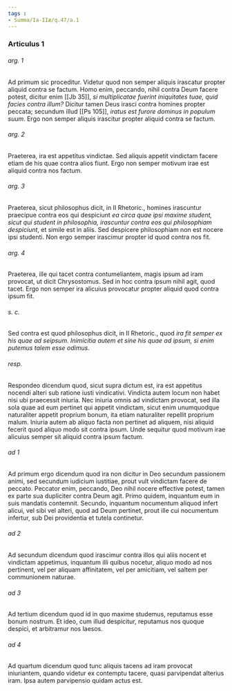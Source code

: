 ```yaml
---
tags : 
- Summa/Ia-IIæ/q.47/a.1
---
```


### Articulus 1

###### arg. 1
Ad primum sic proceditur. Videtur quod non semper aliquis irascatur propter aliquid contra se factum. Homo enim, peccando, nihil contra Deum facere potest, dicitur enim [[Jb 35]], *si multiplicatae fuerint iniquitates tuae, quid facies contra illum?* Dicitur tamen Deus irasci contra homines propter peccata; secundum illud [[Ps 105]], *iratus est furore dominus in populum suum*. Ergo non semper aliquis irascitur propter aliquid contra se factum.

###### arg. 2
Praeterea, ira est appetitus vindictae. Sed aliquis appetit vindictam facere etiam de his quae contra alios fiunt. Ergo non semper motivum irae est aliquid contra nos factum.

###### arg. 3
Praeterea, sicut philosophus dicit, in II Rhetoric., homines irascuntur praecipue contra eos qui despiciunt *ea circa quae ipsi maxime student, sicut qui student in philosophia, irascuntur contra eos qui philosophiam despiciunt*, et simile est in aliis. Sed despicere philosophiam non est nocere ipsi studenti. Non ergo semper irascimur propter id quod contra nos fit.

###### arg. 4
Praeterea, ille qui tacet contra contumeliantem, magis ipsum ad iram provocat, ut dicit Chrysostomus. Sed in hoc contra ipsum nihil agit, quod tacet. Ergo non semper ira alicuius provocatur propter aliquid quod contra ipsum fit.

###### s. c.
Sed contra est quod philosophus dicit, in II Rhetoric., quod *ira fit semper ex his quae ad seipsum. Inimicitia autem et sine his quae ad ipsum, si enim putemus talem esse odimus*.

###### resp.
Respondeo dicendum quod, sicut supra dictum est, ira est appetitus nocendi alteri sub ratione iusti vindicativi. Vindicta autem locum non habet nisi ubi praecessit iniuria. Nec iniuria omnis ad vindictam provocat, sed illa sola quae ad eum pertinet qui appetit vindictam, sicut enim unumquodque naturaliter appetit proprium bonum, ita etiam naturaliter repellit proprium malum. Iniuria autem ab aliquo facta non pertinet ad aliquem, nisi aliquid fecerit quod aliquo modo sit contra ipsum. Unde sequitur quod motivum irae alicuius semper sit aliquid contra ipsum factum.

###### ad 1
Ad primum ergo dicendum quod ira non dicitur in Deo secundum passionem animi, sed secundum iudicium iustitiae, prout vult vindictam facere de peccato. Peccator enim, peccando, Deo nihil nocere effective potest, tamen ex parte sua dupliciter contra Deum agit. Primo quidem, inquantum eum in suis mandatis contemnit. Secundo, inquantum nocumentum aliquod infert alicui, vel sibi vel alteri, quod ad Deum pertinet, prout ille cui nocumentum infertur, sub Dei providentia et tutela continetur.

###### ad 2
Ad secundum dicendum quod irascimur contra illos qui aliis nocent et vindictam appetimus, inquantum illi quibus nocetur, aliquo modo ad nos pertinent, vel per aliquam affinitatem, vel per amicitiam, vel saltem per communionem naturae.

###### ad 3
Ad tertium dicendum quod id in quo maxime studemus, reputamus esse bonum nostrum. Et ideo, cum illud despicitur, reputamus nos quoque despici, et arbitramur nos laesos.

###### ad 4
Ad quartum dicendum quod tunc aliquis tacens ad iram provocat iniuriantem, quando videtur ex contemptu tacere, quasi parvipendat alterius iram. Ipsa autem parvipensio quidam actus est.


